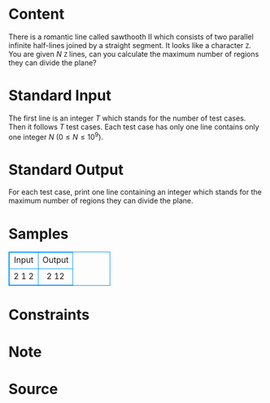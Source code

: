 
# Content

There is a romantic line called sawthooth II which consists of two parallel infinite half-lines joined by a straight segment. It looks like a character `Z`. You are given $N$ `Z` lines, can you calculate the maximum number of regions they can divide the plane?

# Standard Input

The first line is an integer $T$ which stands for the number of test cases. 
Then it follows $T$ test cases. Each test case has only one line contains only one integer $N$ ($0\leq N\leq 10^9$).

# Standard Output

For each test case, print one line containing an integer which stands for the maximum number of regions they can divide the plane.

# Samples

<style>
        table,table tr th, table tr td { border:1px solid #0094ff; }
        table { width: 200px; min-height: 25px; line-height: 25px; text-align: center; border-collapse: collapse;}   
    </style>
<table>
	<tr>
		<td>Input</td>
		<td>Output</td>
	</tr>
<tr><td>2
1
2</td><td>2
12</td></tr></table>


# Constraints



# Note



# Source


